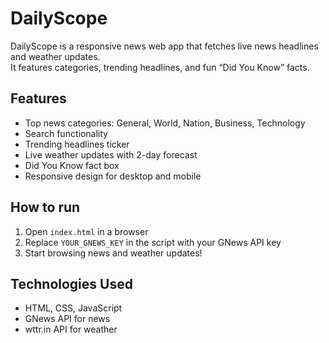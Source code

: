 # DailyScope

DailyScope is a responsive news web app that fetches live news headlines and weather updates.  
It features categories, trending headlines, and fun “Did You Know” facts.

## Features
- Top news categories: General, World, Nation, Business, Technology
- Search functionality
- Trending headlines ticker
- Live weather updates with 2-day forecast
- Did You Know fact box
- Responsive design for desktop and mobile

## How to run
1. Open `index.html` in a browser
2. Replace `YOUR_GNEWS_KEY` in the script with your GNews API key
3. Start browsing news and weather updates!

## Technologies Used
- HTML, CSS, JavaScript
- GNews API for news
- wttr.in API for weather
